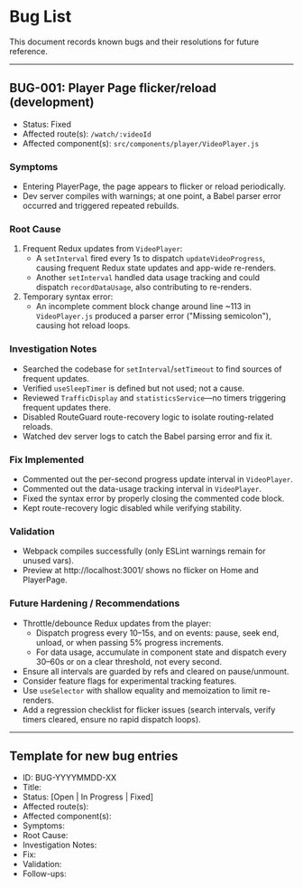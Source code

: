 # Bug List

This document records known bugs and their resolutions for future reference.

---

## BUG-001: Player Page flicker/reload (development)

- Status: Fixed
- Affected route(s): `/watch/:videoId`
- Affected component(s): `src/components/player/VideoPlayer.js`

### Symptoms
- Entering PlayerPage, the page appears to flicker or reload periodically.
- Dev server compiles with warnings; at one point, a Babel parser error occurred and triggered repeated rebuilds.

### Root Cause
1) Frequent Redux updates from `VideoPlayer`:
   - A `setInterval` fired every 1s to dispatch `updateVideoProgress`, causing frequent Redux state updates and app-wide re-renders.
   - Another `setInterval` handled data usage tracking and could dispatch `recordDataUsage`, also contributing to re-renders.
2) Temporary syntax error:
   - An incomplete comment block change around line ~113 in `VideoPlayer.js` produced a parser error ("Missing semicolon"), causing hot reload loops.

### Investigation Notes
- Searched the codebase for `setInterval`/`setTimeout` to find sources of frequent updates.
- Verified `useSleepTimer` is defined but not used; not a cause.
- Reviewed `TrafficDisplay` and `statisticsService`—no timers triggering frequent updates there.
- Disabled RouteGuard route-recovery logic to isolate routing-related reloads.
- Watched dev server logs to catch the Babel parsing error and fix it.

### Fix Implemented
- Commented out the per-second progress update interval in `VideoPlayer`.
- Commented out the data-usage tracking interval in `VideoPlayer`.
- Fixed the syntax error by properly closing the commented code block.
- Kept route-recovery logic disabled while verifying stability.

### Validation
- Webpack compiles successfully (only ESLint warnings remain for unused vars).
- Preview at http://localhost:3001/ shows no flicker on Home and PlayerPage.

### Future Hardening / Recommendations
- Throttle/debounce Redux updates from the player:
  - Dispatch progress every 10–15s, and on events: pause, seek end, unload, or when passing 5% progress increments.
  - For data usage, accumulate in component state and dispatch every 30–60s or on a clear threshold, not every second.
- Ensure all intervals are guarded by refs and cleared on pause/unmount.
- Consider feature flags for experimental tracking features.
- Use `useSelector` with shallow equality and memoization to limit re-renders.
- Add a regression checklist for flicker issues (search intervals, verify timers cleared, ensure no rapid dispatch loops).

---

## Template for new bug entries

- ID: BUG-YYYYMMDD-XX
- Title:
- Status: [Open | In Progress | Fixed]
- Affected route(s):
- Affected component(s):
- Symptoms:
- Root Cause:
- Investigation Notes:
- Fix:
- Validation:
- Follow-ups: